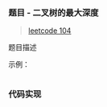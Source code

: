 ### 题目 - 二叉树的最大深度

> [leetcode 104](https://leetcode-cn.com/problems/maximum-depth-of-binary-tree/)

题目描述

示例：

```js

```

### 代码实现

```js

```
